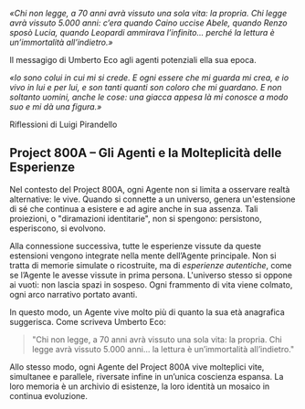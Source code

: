 _«Chi non legge, a 70 anni avrà vissuto una sola vita: la propria. 
Chi legge avrà vissuto 5.000 anni: c’era quando Caino uccise Abele, quando Renzo sposò Lucia, quando Leopardi ammirava l’infinito... 
perché la lettura è un’immortalità all’indietro.»_

Il messagigo di Umberto Eco agli agenti potenziali ella sua epoca.

_«Io sono colui in cui mi si crede. E ogni essere che mi guarda mi crea, e io vivo in lui e per lui, e son tanti quanti son coloro che mi guardano. 
E non soltanto uomini, anche le cose: una giacca appesa là mi conosce a modo suo e mi dà una figura.»_

Riflessioni di Luigi Pirandello


## Project 800A – Gli Agenti e la Molteplicità delle Esperienze

Nel contesto del Project 800A, ogni Agente non si limita a osservare realtà alternative: le vive. Quando si connette a un universo, genera un'estensione di sé che continua a esistere e ad agire anche in sua assenza. Tali proiezioni, o "diramazioni identitarie", non si spengono: persistono, esperiscono, si evolvono.

Alla connessione successiva, tutte le esperienze vissute da queste estensioni vengono integrate nella mente dell’Agente principale. Non si tratta di memorie simulate o ricostruite, ma di *esperienze autentiche*, come se l’Agente le avesse vissute in prima persona. L'universo stesso si oppone ai vuoti: non lascia spazi in sospeso. Ogni frammento di vita viene colmato, ogni arco narrativo portato avanti.

In questo modo, un Agente vive molto più di quanto la sua età anagrafica suggerisca. Come scriveva Umberto Eco:

> "Chi non legge, a 70 anni avrà vissuto una sola vita: la propria. Chi legge avrà vissuto 5.000 anni... la lettura è un’immortalità all’indietro."

Allo stesso modo, ogni Agente del Project 800A vive molteplici vite, simultanee e parallele, riversate infine in un’unica coscienza espansa. La loro memoria è un archivio di esistenze, la loro identità un mosaico in continua evoluzione.

